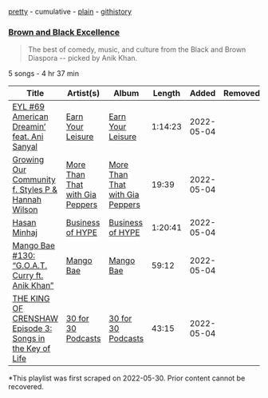 [pretty](/playlists/pretty/37i9dQZF1DWWwkbFYEItuo.md) - cumulative - [plain](/playlists/plain/37i9dQZF1DWWwkbFYEItuo) - [githistory](https://github.githistory.xyz/mackorone/spotify-playlist-archive/blob/main/playlists/plain/37i9dQZF1DWWwkbFYEItuo)

### [Brown and Black Excellence](https://open.spotify.com/playlist/37i9dQZF1DWWwkbFYEItuo)

> The best of comedy, music, and culture from the Black and Brown Diaspora \-\- picked by Anik Khan.

5 songs - 4 hr 37 min

| Title | Artist(s) | Album | Length | Added | Removed |
|---|---|---|---|---|---|
| [EYL \#69 American Dreamin’ feat\. Ani Sanyal](https://open.spotify.com/episode/3G8KrGUbmWTs9pZCxMrcIC) | [Earn Your Leisure](https://open.spotify.com/show/2S4tSSlT71Z5i8Dt1vlDJc) | [Earn Your Leisure](https://open.spotify.com/show/2S4tSSlT71Z5i8Dt1vlDJc) | 1:14:23 | 2022-05-04 |  |
| [Growing Our Community f\. Styles P & Hannah Wilson](https://open.spotify.com/episode/1Idv5w4YJifhha4yE5vHDM) | [More Than That with Gia Peppers](https://open.spotify.com/show/6OJ254idi49MsWGUFvr6Li) | [More Than That with Gia Peppers](https://open.spotify.com/show/6OJ254idi49MsWGUFvr6Li) | 19:39 | 2022-05-04 |  |
| [Hasan Minhaj](https://open.spotify.com/episode/24H4BxIzjSscrTgr0MdFFT) | [Business of HYPE](https://open.spotify.com/show/6wzn2tT5CeWyYpDU9O14bf) | [Business of HYPE](https://open.spotify.com/show/6wzn2tT5CeWyYpDU9O14bf) | 1:20:41 | 2022-05-04 |  |
| [Mango Bae \#130: “G.O.A.T\. Curry ft\. Anik Khan”](https://open.spotify.com/episode/2yk5yrdpHLyDIknq0UHfZ3) | [Mango Bae](https://open.spotify.com/show/57jiIA07ChxbtWz0sjwKi1) | [Mango Bae](https://open.spotify.com/show/57jiIA07ChxbtWz0sjwKi1) | 59:12 | 2022-05-04 |  |
| [THE KING OF CRENSHAW Episode 3: Songs in the Key of Life](https://open.spotify.com/episode/5UDfB4b73X9YR2XMOaEb0m) | [30 for 30 Podcasts](https://open.spotify.com/show/3nZo0GuEfiOMacTbOb2ESE) | [30 for 30 Podcasts](https://open.spotify.com/show/3nZo0GuEfiOMacTbOb2ESE) | 43:15 | 2022-05-04 |  |

\*This playlist was first scraped on 2022-05-30. Prior content cannot be recovered.
